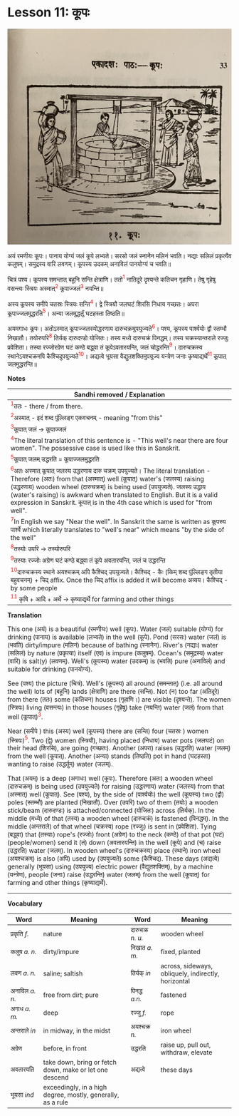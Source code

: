 # Lesson 11: कूपः

![Lesson picture](images/r1l11.jpg)

अयं रमणीयः कूपः। पानाय योग्यं जलं कूपे लभ्यते। सरसो जलं स्नानेेन मलिनं भवति। नद्याः सलिलं प्रकृत्यैव कलुषम्। समुद्रस्य वारि लवणम्। कूपस्य उदकम् अनाविलं पानयोग्यं च भवति॥

चित्रं पश्य। कूपस्य समन्तात् बहूनि सन्ति क्षेत्राणि। ततो<span style="color:red"><sup>1</sup></span> नातिदूरे दृश्यन्ते कतिचन गृहाणि। तेषु गृहेषु वसन्त्यः स्त्रियः अस्मात्<span style="color:red"><sup>2</sup></span> कूपाज्जलं<span style="color:red"><sup>3</sup></span> नयन्ति॥

अस्य कूपस्य समीपे चतस्रः स्त्रियः सन्ति<span style="color:red"><sup>4</sup></span>। द्वे स्त्रियौ जलघटं शिरसि निधाय गच्छतः। अपरा कूपाज्जलमुद्धरति<span style="color:red"><sup>5</sup></span>। अन्या जलमुद्धर्तुं घटहस्ता तिष्ठति॥

अयमगाधः कूपः। अतोऽस्मात् कूपाज्जलस्योद्धरणाय दारुचक्रमुपयुज्यते<span style="color:red"><sup>6</sup></span>। पश्य, कूपस्य पार्श्वयोः द्वौ स्तम्भौ निखातौ। तयोरुपरि<span style="color:red"><sup>8</sup></span> तिर्यक् दारुदण्डो योजितः। तस्य मध्ये दारुचक्रं पिनद्धम्। तस्य चक्रस्यान्तराले रज्जुः प्रवेशिता। तस्या रज्जोरग्रेण घटं कण्ठे बद्ध्वा तं कूपेऽवतारयन्ति, जलं चोद्धरन्ति<span style="color:red"><sup>9</sup></span>। दारुचक्रस्य स्थानेऽयश्चक्रमपि कैश्चिदुपयुज्यते<span style="color:red"><sup>10</sup></span>। अद्यत्वे भूयसा वैद्युतशक्तिमुपयुज्य यन्त्रेण जनाः कृष्याद्यर्थे<span style="color:red"><sup>11</sup></span> कूपात् जलमुद्धरन्ति॥


**Notes**

| Sandhi removed / Explanation | 
| --- | 
| <span style="color:red"><sup>1</sup></span>ततः - there / from there. | 
| <span style="color:red"><sup>2</sup></span>अस्मात् - इदं शब्द पुंल्लिङ्ग एकवचनम् - meaning "from this" |
| <span style="color:red"><sup>3</sup></span>कूपात् जलं -> कूपाज्जलं | 
| <span style="color:red"><sup>4</sup></span>The literal translation of this sentence is - "This well's near there are four women". The possessive case is used like this in Sanskrit. |
| <span style="color:red"><sup>5</sup></span>कूपात् जलम् उद्धरति = कूपाज्जलमुद्धरति | 
| <span style="color:red"><sup>6</sup></span>अतः अस्मात् कूपात् जलस्य उद्धरणाय दारु चक्रम् उपयुज्यते। The literal translation - Therefore (अतः) from that (अस्मात्) well (कूपात्) water's (जलस्य) raising (उद्धरणाय) wooden wheel (दारुचक्रम्) is being used (उपयुज्यते). जलस्य उद्धाय (water's raising) is awkward when translated to English. But it is a valid expression in Sanskrit. कूपात् is in the 4th case which is used for "from well". |
| <span style="color:red"><sup>7</sup></span>In English we say "Near the well". In Sanskrit the same is written as कूपस्य पार्श्वे which literally translates to "well's near" which means "by the side of the well" |
| <span style="color:red"><sup>8</sup></span>तस्योः उपरि -> तस्योरुपरि |
| <span style="color:red"><sup>9</sup></span>तस्याः रज्जोः अग्रेण घटं कण्ठे बद्ध्वा तं कूपे अवतारयन्ति, जलं च उद्धरन्ति|
|<span style="color:red"><sup>10</sup></span>दारुचक्रस्य स्थाने अयश्चक्रम् अपि कैश्चिद् उपयुज्यते। कैश्चिद् - कैः (किम् शब्द पुंल्लिङ्ग तृतीया बहुवचनम्) + चिद् affix. Once the चिद् affix is added it will become अव्यय। कैश्चिद् - by some people|
| <span style="color:red"><sup>11</sup></span> कृषि + आदि + अर्थे  -> कृष्याद्यर्थे  for farming and other things |

**Translation**

This one (अयं) is a beautiful (रमणीयः) well (कूपः). Water (जलं) suitable (योग्यं) for drinking (पानाय) is available (लभ्यते) in the well (कूपे). Pond (सरसः) water (जलं) is (भवति) dirty/impure (मलिनं) because of bathing (स्नानेेन). River's (नद्याः) water (सलिलं) by nature (प्रकृत्या) itself (एव) is impure (कलुषम्). Ocean's (समुद्रस्य) water (वारि) is salt(y) (लवणम्). Well's (कूपस्य) water (उदकम्) is (भवति) pure (अनाविलं) and suitable for drinking (पानयोग्यं).

See (पश्य) the picture (चित्रं). Well's (कूपस्य) all around (समन्तात्) (i.e. all around the well) lots of (बहूनि) lands (क्षेत्राणि) are there (सन्ति). Not (न) too far (अतिदूरे) from there (ततः) some (कतिचन) houses (गृहाणि।) are visible (दृश्यन्ते). The women (स्त्रियः) living (वसन्त्यः) in those houses (गृहेषु) take (नयन्ति) water (जलं) from that well (कूपात्)<span style="color:red"><sup>3</sup></span>.

Near (समीपे ) this (अस्य) well (कूपस्य) there are (सन्ति) four (चतस्रः ) women (स्त्रियः)<span style="color:red"><sup>5</sup></span>. Two (द्वे) women (स्त्रियौ), having placed (निधाय) water pots (जलघटं) on their head (शिरसि), are going (गच्छतः). Another (अपरा) raises (उद्धरति) water (जलम्) from the well (कूपात्). Another (अन्या) stands (तिष्ठति) pot in hand (घटहस्ता) wanting to raise (उद्धर्तुम्) water (जलम्).

That (अयम्) is a deep (अगाधः) well (कूपः). Therefore (अतः) a wooden wheel (दारुचक्रम्) is being used (उपयुज्यते) for raising (उद्धरणाय) water (जलस्य) from that (अस्मात्) well (कूपात्). See (पश्य), by the side of (पार्श्वयोः) the well (कूपस्य) two (द्वौ) poles (स्तम्भौ) are planted (निखातौ). Over (उपरि) two of them (तयोः) a wooden stick/beam (दारुदण्डः) is attached/connected (योजितः) across (तिर्यक्). In the middle (मध्ये) of that (तस्य) a wooden wheel (दारुचक्रं) is fastened (पिनद्धम्). In the middle (अन्तराले) of that wheel (चक्रस्य) rope (रज्जुः) is sent in (प्रवेशिता). Tying (बद्ध्वा) that (तस्याः) rope's (रज्जोः) front (अग्रेण) to the neck (कण्ठे) of that pot (घटं) (people/women) send it (तं) down (अवतारयन्ति) in the well (कूपे) and (च) raise (उद्धरति) water (जलम्). In wooden wheel's (दारुचक्रस्य) place (स्थाने) iron wheel (अयश्चक्रम्) is also (अपि) used by (उपयुज्यते) some (कैश्चिद्). These days (अद्यत्वे) generally (भूयसा) using (उपयुज्य) electric power (वैद्युतशक्तिम्), by a machine (यन्त्रेण), people (जनाः) raise (उद्धरन्ति) water (जलम्) from the well (कूपात्) for farming and other things (कृष्याद्यर्थे).


---

**Vocabulary**

| Word | Meaning | Word | Meaning |
| --- | --- | --- | --- |
| प्रकृति *f.* | nature | दारुचक्र *n. u.* | wooden wheel |
| कलुष *a. n.* | dirty/impure | निखात *a. m.*| fixed, planted |
| लवण *a. n.* | saline; saltish | तिर्यक् *in* | across, sideways, obliquely, indirectly, horizontal |
| अनाविल *a. n.* | free from dirt; pure | पिनद्ध *a.n.* | fastened |
| अगाध *a. m.* | deep | रज्जु *f.* | rope |
| अन्तराले *in* | in midway, in the midst | अयश्चक्र *n.* | iron wheel |
| अग्रेण | before, in front | उद्धरति | raise up, pull out, withdraw, elevate |
| अवतारयति | take down, bring or fetch down, make or let one descend | अद्यत्वे | these days | 
| भूयसा *ind* | exceedingly, in a high degree, mostly, generally, as a rule | | |

